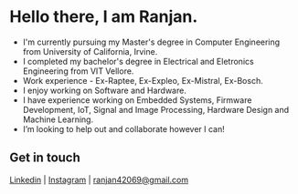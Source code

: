 # Hello there, I am Ranjan. 
-  I'm currently pursuing my Master's degree in Computer Engineering from University of California, Irvine.
-  I completed my bachelor's degree in Electrical and Eletronics Engineering from VIT Vellore.
-  Work experience - Ex-Raptee, Ex-Expleo, Ex-Mistral, Ex-Bosch.
-  I enjoy working on Software and Hardware.
-  I have experience working on Embedded Systems, Firmware Development, IoT, Signal and Image Processing, Hardware Design and Machine Learning.
-  I’m looking to help out and collaborate however I can!

## Get in touch
[Linkedin](https://www.linkedin.com/in/sranjan27/) | [Instagram](https://www.instagram.com/ranjanfun69/) | ranjan42069@gmail.com

<!---
ranfun/ranfun is a ✨ special ✨ repository because its `README.md` (this file) appears on your GitHub profile.
You can click the Preview link to take a look at your changes.
--->
